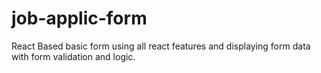 # job-applic-form
React Based basic form using all react features and displaying form data with form validation and logic.
